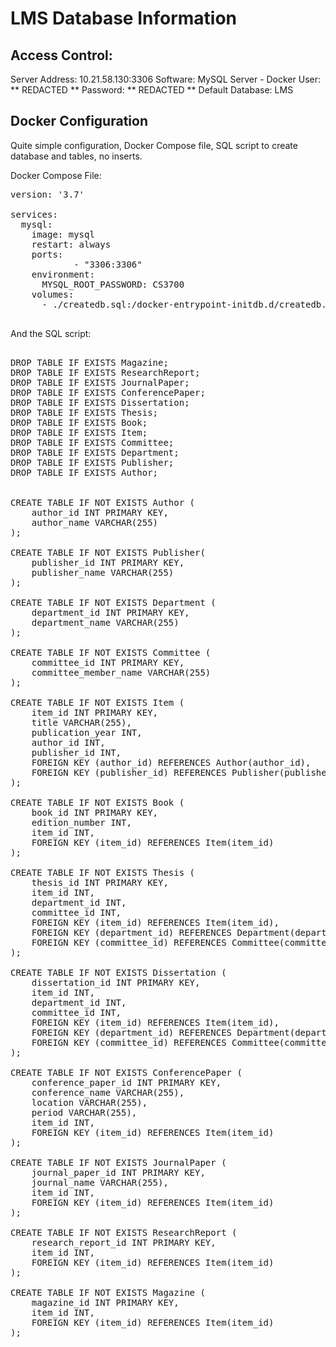 # LMS Database Information 
## Access Control:
Server Address: 10.21.58.130:3306
Software: MySQL Server - Docker 
User: ** REDACTED **
Password: ** REDACTED **
Default Database: LMS 

## Docker Configuration
Quite simple configuration, Docker Compose file, SQL script to create database and tables, no inserts.

Docker Compose File:
<pre>
version: '3.7'

services:
  mysql:
    image: mysql
    restart: always
    ports:
            - "3306:3306"
    environment:
      MYSQL_ROOT_PASSWORD: CS3700
    volumes:
      - ./createdb.sql:/docker-entrypoint-initdb.d/createdb.sql

</pre>


And the SQL script:
<pre>   
DROP TABLE IF EXISTS Magazine;
DROP TABLE IF EXISTS ResearchReport;
DROP TABLE IF EXISTS JournalPaper;
DROP TABLE IF EXISTS ConferencePaper;
DROP TABLE IF EXISTS Dissertation;
DROP TABLE IF EXISTS Thesis;
DROP TABLE IF EXISTS Book;
DROP TABLE IF EXISTS Item;
DROP TABLE IF EXISTS Committee;
DROP TABLE IF EXISTS Department;
DROP TABLE IF EXISTS Publisher;
DROP TABLE IF EXISTS Author;


CREATE TABLE IF NOT EXISTS Author (
    author_id INT PRIMARY KEY,
    author_name VARCHAR(255)
);

CREATE TABLE IF NOT EXISTS Publisher(
    publisher_id INT PRIMARY KEY,
    publisher_name VARCHAR(255)
);

CREATE TABLE IF NOT EXISTS Department (
    department_id INT PRIMARY KEY,
    department_name VARCHAR(255)
);

CREATE TABLE IF NOT EXISTS Committee (
    committee_id INT PRIMARY KEY,
    committee_member_name VARCHAR(255)
);

CREATE TABLE IF NOT EXISTS Item (
    item_id INT PRIMARY KEY,
    title VARCHAR(255),
    publication_year INT,
    author_id INT,
    publisher_id INT,
    FOREIGN KEY (author_id) REFERENCES Author(author_id),
    FOREIGN KEY (publisher_id) REFERENCES Publisher(publisher_id)
);

CREATE TABLE IF NOT EXISTS Book (
    book_id INT PRIMARY KEY,
    edition_number INT,
    item_id INT,
    FOREIGN KEY (item_id) REFERENCES Item(item_id)
);

CREATE TABLE IF NOT EXISTS Thesis (
    thesis_id INT PRIMARY KEY,
    item_id INT,
    department_id INT,
    committee_id INT,
    FOREIGN KEY (item_id) REFERENCES Item(item_id),
    FOREIGN KEY (department_id) REFERENCES Department(department_id),
    FOREIGN KEY (committee_id) REFERENCES Committee(committee_id)
);

CREATE TABLE IF NOT EXISTS Dissertation (
    dissertation_id INT PRIMARY KEY,
    item_id INT,
    department_id INT,
    committee_id INT,
    FOREIGN KEY (item_id) REFERENCES Item(item_id),
    FOREIGN KEY (department_id) REFERENCES Department(department_id),
    FOREIGN KEY (committee_id) REFERENCES Committee(committee_id)
);

CREATE TABLE IF NOT EXISTS ConferencePaper (
    conference_paper_id INT PRIMARY KEY,
    conference_name VARCHAR(255),
    location VARCHAR(255),
    period VARCHAR(255),
    item_id INT,
    FOREIGN KEY (item_id) REFERENCES Item(item_id)
);

CREATE TABLE IF NOT EXISTS JournalPaper (
    journal_paper_id INT PRIMARY KEY,
    journal_name VARCHAR(255),
    item_id INT,
    FOREIGN KEY (item_id) REFERENCES Item(item_id)
);

CREATE TABLE IF NOT EXISTS ResearchReport (
    research_report_id INT PRIMARY KEY,
    item_id INT,
    FOREIGN KEY (item_id) REFERENCES Item(item_id)
);

CREATE TABLE IF NOT EXISTS Magazine (
    magazine_id INT PRIMARY KEY,
    item_id INT,
    FOREIGN KEY (item_id) REFERENCES Item(item_id)
);
</pre>
